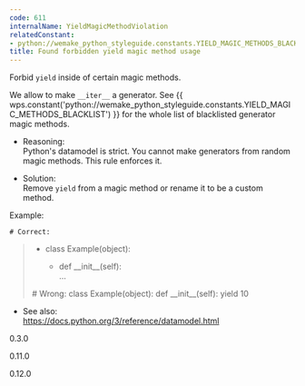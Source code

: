 ```yaml
---
code: 611
internalName: YieldMagicMethodViolation
relatedConstant:
- python://wemake_python_styleguide.constants.YIELD_MAGIC_METHODS_BLACKLIST
title: Found forbidden yield magic method usage
---
```


Forbid `yield` inside of certain magic methods.

We allow to make `__iter__` a generator. See
{{ wps.constant('python://wemake_python_styleguide.constants.YIELD_MAGIC_METHODS_BLACKLIST') }}
for the whole list of blacklisted generator magic methods.

  - Reasoning:  
    Python's datamodel is strict. You cannot make generators from random
    magic methods. This rule enforces it.

  - Solution:  
    Remove `yield` from a magic method or rename it to be a custom
    method.

Example:

    # Correct:

>   - class Example(object):
>     
>       - def \_\_init\_\_(self):  
>         ...
> 
> \# Wrong: class Example(object): def \_\_init\_\_(self): yield 10

  - See also:  
    <https://docs.python.org/3/reference/datamodel.html>

<div class="versionadded">

0.3.0

</div>

<div class="versionchanged">

0.11.0

</div>

<div class="versionchanged">

0.12.0

</div>
